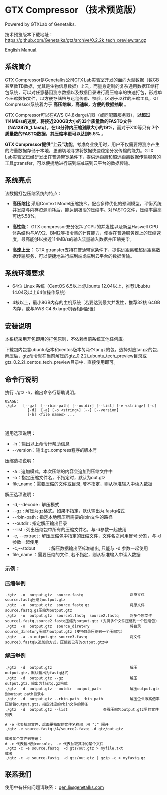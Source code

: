 # GTX Compressor  （技术预览版）

Powered by GTXLab of Genetalks.

技术预览版本下载地址： https://github.com/Genetalks/gtz/archive/0.2.2k_tech_preview.tar.gz 


[English Manual](https://github.com/Genetalks/gtz/blob/master/README.md "Markdown").

## 系统简介

GTX Compressor是Genetalks公司GTX Lab实验室开发的面向大型数据（数GB甚至数TB数据，尤其是生物信息数据）上云，而量身定制的复杂通用数据压缩打包系统，可以对任意基因测序数据以及数据目录进行高压缩率的快速打包，形成单个压缩数据文件，以方便存储档与远程传输、校验。区别于以往的压缩工具，GT Compressor系统着力于 **高压缩率，高速率，方便的数据抽取** 。

GTX Compressor可以在AWS C4.8xlarge机器（或同配置服务器），**以超过114MB/s的速度，将接近200GB大小的33个质量数的FASTQ文件（NA12878_1.fastq），在13分钟内压缩到原大小的19%**，而对于X10等只有 **7个质量数的FASTQ数据，其压缩率更可以达到5.5%** 。

**GTX Compressor提供“上云”功能**。考虑商业使用时，用户不仅需要将测序产生的海量数据存储于本地，更迫切地寻求将数据快速稳定分发传输的能力。GTX Lab实验室已经研发出在普通带宽条件下，提供远距离和超远距离数据传输服务的工具gtransfer，可以便捷地进行端到端或端到云平台的数据传输。

## 系统亮点

该数据打包压缩系统的特点：

- **高压缩比** 采用Context Model压缩技术，配合多种优化的预测模型，平衡系统并发度与内存资源消耗后，能达到极高的压缩率。对FASTQ文件，压缩率最高可达5.58%。

- **高性能：** GTX compressor充分发挥了CPU的并发性以及新型Haswell CPU体系结构与AVX2、BMI2等指令集的计算能力，使得在普通服务器上的压缩速度，最高能够以接近114MB/s的输入流量输入数据并压缩完毕。

- **高速上云：** GTX gtransfer支持在普通带宽条件下，提供远距离和超远距离数据传输服务，可以便捷地进行端到端或端到云平台的数据传输。



## 系统环境要求

- 64位 Linux 系统（CentOS 6.5以上或Ubuntu 12.04以上，推荐Ububtu 14.04及以上64位操作系统)

- 4核以上，最小8GB内存的主机系统（若要达到最大并发性，推荐32核 64GB内存，或与AWS C4.8xlarge机器相同配置）

## 安装说明
本系统采用开包即用的打包原则，不依赖当前系统其他任何库。

下载包内包含ubuntu版本和centos版本的两个tar.gz的包。选择对应tar.gz的包，解压后，gtz命令就在当前解压的gtz_0.2.2i_ubuntu_tech_preview目录或gtz_0.2.2i_centos_tech_preview目录中，直接使用即可。


## 命令行说明

执行 ./gtz -h，输出命令行帮助说明。


```
USAGE: 
./gtz   [--gz]  [--rbin-path] [--outdir] [--list] [-e <string>] [-c] 
          [-d]  [-a] [-o <string>] [--] [--version]
          [-h] <file names> ...

  
```

通用选项说明：

- -h：输出以上命令行帮助信息
- \-\-version：输出gt_compress程序的版本号


压缩选项说明：
- -a：追加模式，本次压缩的内容会追加到压缩文件中
- -o：指定压缩文件名，不指定时，默认为out.gtz
- file_name：需要压缩的文件或目录, 若不指定，则从标准输入中读入数据


解压选项说明：
- -d,\-\-decode            : 解压模式
- \-\-gz		   : 解压为gz格式。如果不指定，默认输出为.fastq格式
- \-\-rbin-path  	   : 指定本地解压所需要的rbin文件的路径
- \-\-outdir		   : 指定解压输出目录
- \-\-list		   : 列出压缩包中所有的压缩文件名，与-d参数一起使用
- -e, \-\-extract	   : 解压压缩包中指定的压缩文件，文件名之间用冒号:分割，与-d参数一起使用
- -c,\-\-stdout            : 解压数据输出至标准输出, 只能与 -d 参数一起使用
- file_name                ：需要压缩的文件, 若不指定，则从标准输入中读入数据


### 示例：


### 压缩举例
	./gtz  -o  output.gtz  source.fastq                     将原文件source.fastq压缩为output.gtz
	./gtz  -o  output.gtz  source.fastq.gz                  将原文件source.fastq.gz压缩为output.gtz
	./gtz  -o  output.gtz  source1.fastq  source2.fastq     将多个原文件source1.fastq,source2.fastq压缩为output.gtz (支持多个文件压缩到一个压缩包)
	./gtz  -o  output.gtz  source_diretory	                将目录source_diretory压缩为output.gtz (支持目录压缩到一个压缩包)
	./gtz  -a -o output.gtz source3.fastq                   将文件source3.fastq以追加的方式，压缩到已有的output.gtz中


### 解压举例
	./gtz  -d  output.gtz                                   解压output.gtz，默认输出为fastq格式
	./gtz  -d  output.gtz --gz                              解压output.gtz，输出为fastq.gz格式
	./gtz  -d  output.gtz --outdir  output_path             解压output.gtz到output_path目录中
	./gtz  -d  output.gtz --rbin-path  rbin_path            解压企业版高倍率压缩包output.gtz，指定对应的rbin文件的路径
	./gtz  -d  output.gtz --list				查看压缩包output.gtz里的文件列表	
	
	# -e 代表抽取文件，后面要抽取的文件名称间，用 ":" 隔开
	./gtz -e source.fastq:/A/source2.fastq -d gtz/out.gtz
	
	或者某个文件到管道：
	# -c 代表输出到console， -e 代表抽取其中的某个文件
	./gtz -c -e source.fastq  -d gtz/out.gtz > myfile.txt
	或者
	./gtz -c -e source.fastq  -d gtz/out.gtz | gzip -c > myfastq.gz
	



## 联系我们

使用中有任何问题请联系： gen.li@genetalks.com
